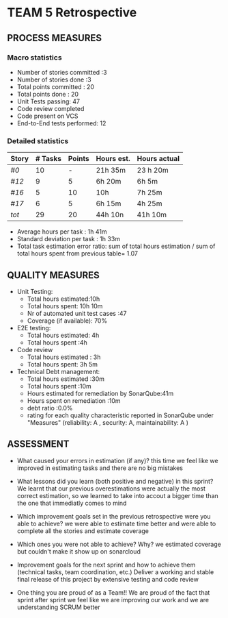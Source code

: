 TEAM 5 Retrospective
=====================================

## PROCESS MEASURES 

### Macro statistics

- Number of stories committed :3 
- Number of stories done :3 
- Total points committed : 20
- Total points done : 20 
- Unit Tests passing: 47
- Code review completed
- Code present on VCS
- End-to-End tests performed: 12 

### Detailed statistics

| Story  | # Tasks | Points | Hours est. | Hours actual |
|--------|---------|--------|------------|--------------|
| _#0_   |    10     |    -   |   21h 35m      |     23 h 20m         |
| _#12_   |    9   |    5   |     6h 20m    |     6h 5m       |
| _#16_   |    5     |    10   |    10h    |    7h 25m       |
| _#17_   |    6     |    5   |       6h 15m    |      4h 25m      |
| _tot_  |     29    |   20    |     44h 10n      |    41h 10m     |
   

- Average hours per task : 1h 41m
- Standard deviation per task : 1h 33m
- Total task estimation error ratio: sum of total hours estimation / sum of total hours spent from previous table= 1.07

  
## QUALITY MEASURES 

- Unit Testing:
  - Total hours estimated:10h
  - Total hours spent: 10h 10m
  - Nr of automated unit test cases :47
  - Coverage (if available): 70%
- E2E testing:
  - Total hours estimated: 4h
  - Total hours spent :4h
- Code review 
  - Total hours estimated : 3h
  - Total hours spent: 3h 5m
- Technical Debt management:
  - Total hours estimated :30m
  - Total hours spent :10m
  - Hours estimated for remediation by SonarQube:41m
  - Hours spent on remediation :10m
  - debt ratio :0.0%
  - rating for each quality characteristic reported in SonarQube under "Measures" (reliability: A  , security: A, maintainability: A )
  


## ASSESSMENT

- What caused your errors in estimation (if any)?
  this time we feel like we improved in estimating tasks and there are no big mistakes

- What lessons did you learn (both positive and negative) in this sprint?
  We learnt that our previous overestimations were actually the most correct estimation, so we learned to take into accout a bigger time than the one that immediatly comes to mind 

- Which improvement goals set in the previous retrospective were you able to achieve? 
  we were able to estimate time better and were able to complete all the stories and estimate coverage
  
- Which ones you were not able to achieve? Why?
  we estimated coverage but couldn't make it show up on sonarcloud

- Improvement goals for the next sprint and how to achieve them (technical tasks, team coordination, etc.)
  Deliver a working and stable final release of this project by extensive testing and code review

- One thing you are proud of as a Team!!
  We are proud of the fact that sprint after sprint we feel like we are improving our work and we are understanding SCRUM better